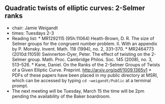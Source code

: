 

## Quadratic twists of elliptic curves: 2-Selmer ranks

* chair: Jamie Weigandt 
* times: Tuesdays 2-3 
* Reading list: 
      * MR1292115 (95h:11064) Heath-Brown, D. R. The size of Selmer groups for the congruent number problem. II. With an appendix by P. Monsky. Invent. Math. 118 (1994), no. 2, 331–370. 
      * MR2464773 (2010d:11059) Swinnerton-Dyer, Peter. The effect of twisting on the 2-Selmer group. Math. Proc. Cambridge Philos. Soc. 145 (2008), no. 3, 513–526. 
      * Kane, Daniel. On the Ranks of the 2-Selmer Groups of Twists of a Given Elliptic Curve. Preprint. <a href="http://arxiv.org/pdf/1009.1365v1">http://arxiv.org/pdf/1009.1365v1</a> 
      * PDFs of these papers have been placed in my public directory at MSRI, which can be accessed by typing `cd ~weigandt/Public` at a terminal prompt. 
* The next meeting will be Tuesday, March 15 the time will be 2pm pending the availability of the Baker boardroom. 